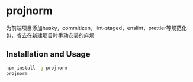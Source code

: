 # projnorm

为前端项目添加husky，commitizen，lint-staged，enslint，prettier等规范化包，省去在新建项目时手动安装的麻烦

## Installation and Usage

```sh
npm install -g projnorm
projnorm
```

